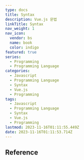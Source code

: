 ```yaml
---
type: docs
title: Syntax
description: Vue.js 문법
linkTitle: Syntax
nav_weight: 1
nav_icon:
  vendor: bs
  name: book
  color: indigo
featured: true
series:
  - Programming
  - Programming Language
categories:
  - Javascript
  - Programming Language
  - Syntax
  - Vue.js
  - Programming
tags:
  - Javascript
  - Programming Language
  - Syntax
  - Vue.js
  - Programming
lastmod: 2023-11-16T01:11:55.449Z
date: 2023-11-16T01:11:53.714Z
---
```


## Reference

